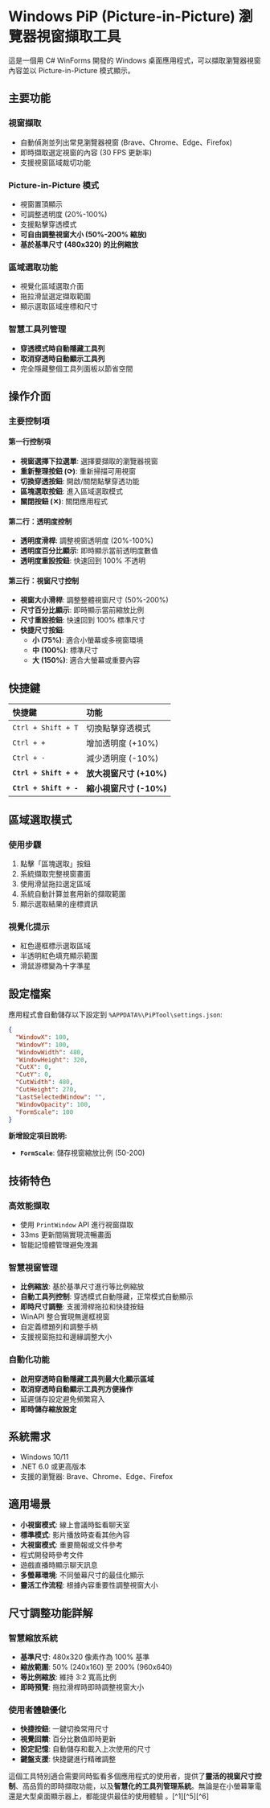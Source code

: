# Windows PiP (Picture-in-Picture) 瀏覽器視窗擷取工具

這是一個用 C\# WinForms 開發的 Windows 桌面應用程式，可以擷取瀏覽器視窗內容並以 Picture-in-Picture 模式顯示。

## 主要功能

### 視窗擷取

- 自動偵測並列出常見瀏覽器視窗 (Brave、Chrome、Edge、Firefox)
- 即時擷取選定視窗的內容 (30 FPS 更新率)
- 支援視窗區域裁切功能


### Picture-in-Picture 模式

- 視窗置頂顯示
- 可調整透明度 (20%-100%)
- 支援點擊穿透模式
- **可自由調整視窗大小 (50%-200% 縮放)**
- **基於基準尺寸 (480x320) 的比例縮放**


### 區域選取功能

- 視覺化區域選取介面
- 拖拉滑鼠選定擷取範圍
- 顯示選取區域座標和尺寸


### 智慧工具列管理

- **穿透模式時自動隱藏工具列**
- **取消穿透時自動顯示工具列**
- 完全隱藏整個工具列面板以節省空間


## 操作介面

### 主要控制項

#### 第一行控制項

- **視窗選擇下拉選單**: 選擇要擷取的瀏覽器視窗
- **重新整理按鈕 (⟳)**: 重新掃描可用視窗
- **切換穿透按鈕**: 開啟/關閉點擊穿透功能
- **區塊選取按鈕**: 進入區域選取模式
- **關閉按鈕 (✕)**: 關閉應用程式


#### 第二行：透明度控制

- **透明度滑桿**: 調整視窗透明度 (20%-100%)
- **透明度百分比顯示**: 即時顯示當前透明度數值
- **透明度重設按鈕**: 快速回到 100% 不透明


#### **第三行：視窗尺寸控制**

- **視窗大小滑桿**: 調整整體視窗尺寸 (50%-200%)
- **尺寸百分比顯示**: 即時顯示當前縮放比例
- **尺寸重設按鈕**: 快速回到 100% 標準尺寸
- **快捷尺寸按鈕**:
    - **小 (75%)**: 適合小螢幕或多視窗環境
    - **中 (100%)**: 標準尺寸
    - **大 (150%)**: 適合大螢幕或重要內容


## 快捷鍵

| 快捷鍵 | 功能 |
| :-- | :-- |
| `Ctrl + Shift + T` | 切換點擊穿透模式 |
| `Ctrl + +` | 增加透明度 (+10%) |
| `Ctrl + -` | 減少透明度 (-10%) |
| **`Ctrl + Shift + +`** | **放大視窗尺寸 (+10%)** |
| **`Ctrl + Shift + -`** | **縮小視窗尺寸 (-10%)** |

## 區域選取模式

### 使用步驟

1. 點擊「區塊選取」按鈕
2. 系統擷取完整視窗畫面
3. 使用滑鼠拖拉選定區域
4. 系統自動計算並套用新的擷取範圍
5. 顯示選取結果的座標資訊

### 視覺化提示

- 紅色邊框標示選取區域
- 半透明紅色填充顯示範圍
- 滑鼠游標變為十字準星


## 設定檔案

應用程式會自動儲存以下設定到 `%APPDATA%\PiPTool\settings.json`:

```json
{
  "WindowX": 100,
  "WindowY": 100,
  "WindowWidth": 480,
  "WindowHeight": 320,
  "CutX": 0,
  "CutY": 0,
  "CutWidth": 480,
  "CutHeight": 270,
  "LastSelectedWindow": "",
  "WindowOpacity": 100,
  "FormScale": 100
}
```

**新增設定項目說明:**

- **`FormScale`**: 儲存視窗縮放比例 (50-200)


## 技術特色

### 高效能擷取

- 使用 `PrintWindow` API 進行視窗擷取
- 33ms 更新間隔實現流暢畫面
- 智能記憶體管理避免洩漏


### **智慧視窗管理**

- **比例縮放**: 基於基準尺寸進行等比例縮放
- **自動工具列控制**: 穿透模式自動隱藏，正常模式自動顯示
- **即時尺寸調整**: 支援滑桿拖拉和快捷按鈕
- WinAPI 整合實現無邊框視窗
- 自定義標題列和調整手柄
- 支援視窗拖拉和邊緣調整大小


### 自動化功能

- **啟用穿透時自動隱藏工具列最大化顯示區域**
- **取消穿透時自動顯示工具列方便操作**
- 延遲儲存設定避免頻繁寫入
- **即時儲存縮放設定**


## 系統需求

- Windows 10/11
- .NET 6.0 或更高版本
- 支援的瀏覽器: Brave、Chrome、Edge、Firefox


## 適用場景

- **小視窗模式**: 線上會議時監看聊天室
- **標準模式**: 影片播放時查看其他內容
- **大視窗模式**: 重要簡報或文件參考
- 程式開發時參考文件
- 遊戲直播時顯示聊天訊息
- **多螢幕環境**: 不同螢幕尺寸的最佳化顯示
- **靈活工作流程**: 根據內容重要性調整視窗大小


## **尺寸調整功能詳解**

### **智慧縮放系統**

- **基準尺寸**: 480x320 像素作為 100% 基準
- **縮放範圍**: 50% (240x160) 至 200% (960x640)
- **等比例縮放**: 維持 3:2 寬高比例
- **即時預覽**: 拖拉滑桿時即時調整視窗大小


### **使用者體驗優化**

- **快捷按鈕**: 一鍵切換常用尺寸
- **視覺回饋**: 百分比數值即時更新
- **設定記憶**: 自動儲存和載入上次使用的尺寸
- **鍵盤支援**: 快捷鍵進行精確調整

這個工具特別適合需要同時監看多個應用程式的使用者，提供了**靈活的視窗尺寸控制**、高品質的即時擷取功能，以及**智慧化的工具列管理系統**。無論是在小螢幕筆電還是大型桌面顯示器上，都能提供最佳的使用體驗 。[^1][^5][^6]